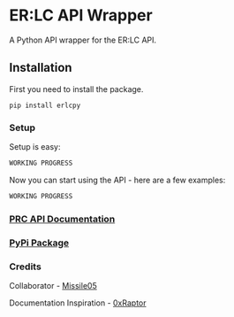 # ER:LC API Wrapper
A Python API wrapper for the ER:LC API.

## Installation
First you need to install the package.

`pip install erlcpy`

### Setup
Setup is easy:

```python
WORKING PROGRESS
```
Now you can start using the API - here are a few examples:

```python
WORKING PROGRESS
```

### [PRC API Documentation](https://apidocs.policeroleplay.community/reference/api-reference)
### [PyPi Package](https://pypi.org/project/erlcpy/1.0.0/)

### Credits
Collaborator - [Missile05](https://discord.com/users/591298352344334388)

Documentation Inspiration - [0xRaptor](https://twitter.com/0xRaptorRblx)

